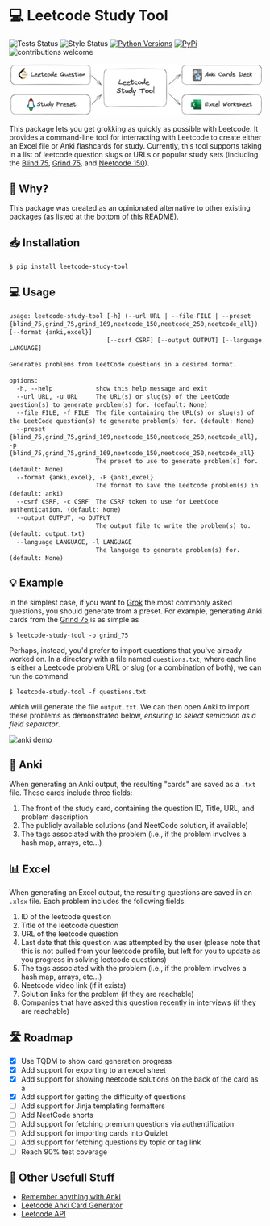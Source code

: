 # 💻 Leetcode Study Tool
![Tests Status](https://github.com/johnsutor/leetcode-study-tool/workflows/Tests/badge.svg)
![Style Status](https://github.com/johnsutor/leetcode-study-tool/workflows/Style/badge.svg)
[![Python Versions](https://img.shields.io/pypi/pyversions/leetcode-study-tool)](https://pypi.org/project/leetcode-study-tool/)
[![PyPi](https://img.shields.io/pypi/v/leetcode-study-tool)](https://pypi.org/project/leetcode-study-tool/)
![contributions welcome](https://img.shields.io/badge/contributions-welcome-blue.svg?style=flat)

![Leetcode Study Tool Diagram](https://github.com/johnsutor/leetcode-study-tool/raw/main/static/leetcode_study_tool_diagram.png)

This package lets you get grokking as quickly as possible with Leetcode. It provides a command-line tool for interracting with Leetcode to create either an Excel file or Anki flashcards for study. Currently, this tool supports taking in a list of leetcode question slugs or URLs or popular study sets (including the [Blind 75](https://www.teamblind.com/post/New-Year-Gift---Curated-List-of-Top-75-LeetCode-Questions-to-Save-Your-Time-OaM1orEU), [Grind 75](https://www.techinterviewhandbook.org/grind75), and [Neetcode 150](https://neetcode.io/practice)). 

## 🤔 Why? 
This package was created as an opinionated alternative to other existing packages (as listed at the bottom of this README). 

## 📥 Installation
```shell
$ pip install leetcode-study-tool
```

## 💻 Usage 
```shell
usage: leetcode-study-tool [-h] (--url URL | --file FILE | --preset {blind_75,grind_75,grind_169,neetcode_150,neetcode_250,neetcode_all}) [--format {anki,excel}]
                           [--csrf CSRF] [--output OUTPUT] [--language LANGUAGE]

Generates problems from LeetCode questions in a desired format.

options:
  -h, --help            show this help message and exit
  --url URL, -u URL     The URL(s) or slug(s) of the LeetCode question(s) to generate problem(s) for. (default: None)
  --file FILE, -f FILE  The file containing the URL(s) or slug(s) of the LeetCode question(s) to generate problem(s) for. (default: None)
  --preset {blind_75,grind_75,grind_169,neetcode_150,neetcode_250,neetcode_all}, -p {blind_75,grind_75,grind_169,neetcode_150,neetcode_250,neetcode_all}
                        The preset to use to generate problem(s) for. (default: None)
  --format {anki,excel}, -F {anki,excel}
                        The format to save the Leetcode problem(s) in. (default: anki)
  --csrf CSRF, -c CSRF  The CSRF token to use for LeetCode authentication. (default: None)
  --output OUTPUT, -o OUTPUT
                        The output file to write the problem(s) to. (default: output.txt)
  --language LANGUAGE, -l LANGUAGE
                        The language to generate problem(s) for. (default: None)
```

## 💡 Example 
In the simplest case, if you want to [Grok](https://www.reddit.com/r/leetcode/comments/t5xqb6/how_to_use_grokking/) the most commonly asked questions, you should generate from a preset. For example, generating Anki cards from the [Grind 75](https://www.techinterviewhandbook.org/grind75) is as simple as 
```shell
$ leetcode-study-tool -p grind_75
```
Perhaps, instead, you'd prefer to import questions that you've already worked on. In a directory with a file named `questions.txt`, where each line is either a Leetcode problem URL or slug (or a combination of both), we can run the command 
```shell
$ leetcode-study-tool -f questions.txt 
```
which will generate the file `output.txt`. We can then open Anki to import these problems as demonstrated below, *ensuring to select semicolon as a field separator*.

![anki demo](static/anki-demo.gif)

## 📒 Anki
When generating an Anki output, the resulting "cards" are saved as a `.txt` file. These cards include three fields:
1. The front of the study card, containing the question ID, Title, URL, and problem description 
2. The publicly available solutions (and NeetCode solution, if available)
3. The tags associated with the problem (i.e., if the problem involves a hash map, arrays, etc...)

## 📊 Excel
When generating an Excel output, the resulting questions are saved in an `.xlsx` file. Each problem includes the following fields:
1. ID of the leetcode question
2. Title of the leetcode question
3. URL of the leetcode question
4. Last date that this question was attempted by the user (please note that this is not pulled from your leetcode profile, but left for you to update as you progress in solving leetcode questions)
5. The tags associated with the problem (i.e., if the problem involves a hash map, arrays, etc...)
6. Neetcode video link (if it exists)
7. Solution links for the problem (if they are reachable)
8. Companies that have asked this question recently in interviews (if they are reachable)

## 🛣 Roadmap 
- [X] Use TQDM to show card generation progress
- [X] Add support for exporting to an excel sheet
- [X] Add support for showing neetcode solutions on the back of the card as a 
- [X] Add support for getting the difficulty of questions 
- [ ] Add support for Jinja templating formatters 
- [ ] Add NeetCode shorts 
- [ ] Add support for fetching premium questions via authentification
- [ ] Add support for importing cards into Quizlet
- [ ] Add support for fetching questions by topic or tag 
link
- [ ] Reach 90% test coverage

## 🔎 Other Usefull Stuff
- [Remember anything with Anki](https://foggymountainpass.com/anki-essentials/)
- [Leetcode Anki Card Generator](https://github.com/fspv/leetcode-anki)
- [Leetcode API](https://github.com/fspv/python-leetcode)
